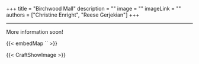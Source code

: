 +++ 
title = "Birchwood Mall"
description = ""
image = ""
imageLink = ""
authors = ["Christine Enright", "Reese Gerjekian"]
+++

---

More information soon!

{{< embedMap `` >}}

{{< CraftShowImage >}}